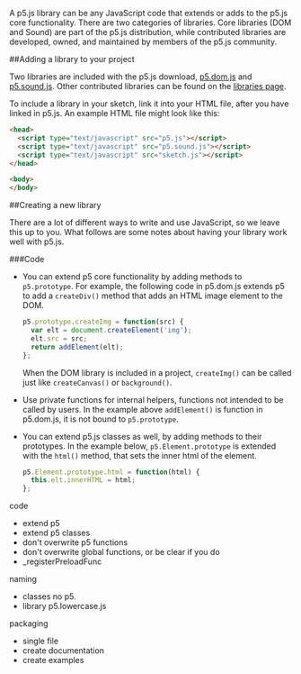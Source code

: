 A p5.js library can be any JavaScript code that extends or adds to the p5.js core functionality. There are two categories of libraries. Core libraries (DOM and Sound) are part of the p5.js distribution, while contributed libraries are developed, owned, and maintained by members of the p5.js community.

##Adding a library to your project

Two libraries are included with the p5.js download, [p5.dom.js](http://localhost/p5js.org/site/reference/#/libraries/dom) and [p5.sound.js](http://localhost/p5js.org/site/reference/#/libraries/sound). Other contributed libraries can be found on the [libraries page](http://p5js.org/libraries/). 

To include a library in your sketch, link it into your HTML file, after you have linked in p5.js. An example HTML file might look like this:
```html
<head>
  <script type="text/javascript" src="p5.js"></script>
  <script type="text/javascript" src="p5.sound.js"></script>
  <script type="text/javascript" src="sketch.js"></script>
</head>

<body>
</body>
```

##Creating a new library

There are a lot of different ways to write and use JavaScript, so we leave this up to you. What follows are some notes about having your library work well with p5.js.

###Code
* You can extend p5 core functionality by adding methods to `p5.prototype`. For example, the following code in p5.dom.js extends p5 to add a `createDiv()` method that adds an HTML image element to the DOM. 

  ```javascript
  p5.prototype.createImg = function(src) {
    var elt = document.createElement('img');
    elt.src = src;
    return addElement(elt);
  };
  ```
  When the DOM library is included in a project, `createImg()` can be called just like `createCanvas()` or `background()`.

* Use private functions for internal helpers, functions not intended to be called by users. In the example above `addElement()` is function in p5.dom.js, it is not bound to `p5.prototype`.

* You can extend p5.js classes as well, by adding methods to their prototypes. In the example below, `p5.Element.prototype` is extended with the `html()` method, that sets the inner html of the element.
  ```javascript
  p5.Element.prototype.html = function(html) {
    this.elt.innerHTML = html;
  };
  ```

code
- extend p5
- extend p5 classes
- don't overwrite p5 functions
- don't overwrite global functions, or be clear if you do
- _registerPreloadFunc

naming
- classes no p5.
- library p5.lowercase.js

packaging
- single file
- create documentation
- create examples

